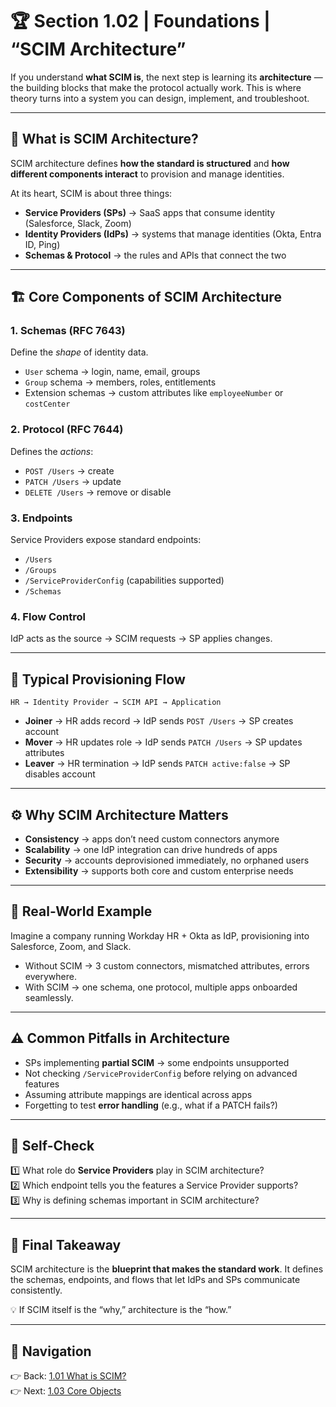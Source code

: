 # 🏆 Section 1.02 | Foundations | “SCIM Architecture”

If you understand **what SCIM is**, the next step is learning its **architecture** — the building blocks that make the protocol actually work. This is where theory turns into a system you can design, implement, and troubleshoot.  

---

## 📖 What is SCIM Architecture?  
SCIM architecture defines **how the standard is structured** and **how different components interact** to provision and manage identities.  

At its heart, SCIM is about three things:  
- **Service Providers (SPs)** → SaaS apps that consume identity (Salesforce, Slack, Zoom)  
- **Identity Providers (IdPs)** → systems that manage identities (Okta, Entra ID, Ping)  
- **Schemas & Protocol** → the rules and APIs that connect the two  

---

## 🏗️ Core Components of SCIM Architecture  

### 1. **Schemas (RFC 7643)**  
Define the *shape* of identity data.  
- `User` schema → login, name, email, groups  
- `Group` schema → members, roles, entitlements  
- Extension schemas → custom attributes like `employeeNumber` or `costCenter`  

### 2. **Protocol (RFC 7644)**  
Defines the *actions*:  
- `POST /Users` → create  
- `PATCH /Users` → update  
- `DELETE /Users` → remove or disable  

### 3. **Endpoints**  
Service Providers expose standard endpoints:  
- `/Users`  
- `/Groups`  
- `/ServiceProviderConfig` (capabilities supported)  
- `/Schemas`  

### 4. **Flow Control**  
IdP acts as the source → SCIM requests → SP applies changes.  

---

## 🔄 Typical Provisioning Flow  

```
HR → Identity Provider → SCIM API → Application
```

- **Joiner** → HR adds record → IdP sends `POST /Users` → SP creates account  
- **Mover** → HR updates role → IdP sends `PATCH /Users` → SP updates attributes  
- **Leaver** → HR termination → IdP sends `PATCH active:false` → SP disables account  

---

## ⚙️ Why SCIM Architecture Matters  
- **Consistency** → apps don’t need custom connectors anymore  
- **Scalability** → one IdP integration can drive hundreds of apps  
- **Security** → accounts deprovisioned immediately, no orphaned users  
- **Extensibility** → supports both core and custom enterprise needs  

---

## 🏢 Real-World Example  
Imagine a company running Workday HR + Okta as IdP, provisioning into Salesforce, Zoom, and Slack.  

- Without SCIM → 3 custom connectors, mismatched attributes, errors everywhere.  
- With SCIM → one schema, one protocol, multiple apps onboarded seamlessly.  

---

## ⚠️ Common Pitfalls in Architecture  
- SPs implementing **partial SCIM** → some endpoints unsupported  
- Not checking `/ServiceProviderConfig` before relying on advanced features  
- Assuming attribute mappings are identical across apps  
- Forgetting to test **error handling** (e.g., what if a PATCH fails?)  

---

## 📝 Self-Check  
1️⃣ What role do **Service Providers** play in SCIM architecture?  
2️⃣ Which endpoint tells you the features a Service Provider supports?  
3️⃣ Why is defining schemas important in SCIM architecture?  

---

## 🎯 Final Takeaway  
SCIM architecture is the **blueprint that makes the standard work**. It defines the schemas, endpoints, and flows that let IdPs and SPs communicate consistently.  

💡 If SCIM itself is the “why,” architecture is the “how.”  

---

## 🔗 Navigation  
👉 Back: [1.01 What is SCIM?](1.01-what-is-scim.md)  
👉 Next: [1.03 Core Objects](1.03-core-objects.md)  
